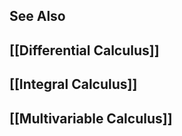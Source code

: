 ---
---

## See Also

## [[Differential Calculus]]
## [[Integral Calculus]]
## [[Multivariable Calculus]]
